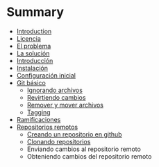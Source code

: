 # Summary

* [Introduction](README.md)
* [Licencia](licencia.md)
* [El problema](el_problema.md)
* [La solución](la_solucion.md)
* [Introducción](introduccion.md)
* [Instalación](instalacion.md)
* [Configuración inicial](configuracion_inicial.md)
* [Git básico](git_basico.md)
   * [Ignorando archivos](ignorando_archivos.md)
   * [Revirtiendo cambios](revirtiendo_cambios.md)
   * [Remover y mover archivos](remover_mover_archivos.md)
   * [Tagging](tagging.md)
* [Ramificaciones](ramificaciones.md)
* [Repositorios remotos](repositorios_remotos.md)
   * [Creando un repositorio en github](repositorio_remoto_en_github.md)
   * [Clonando repositorios](clonando_repositorios.md)
   * Enviando cambios al repositorio remoto
   * Obteniendo cambios del repositorio remoto

